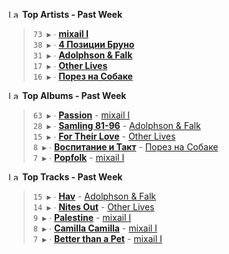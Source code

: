 <!--START_LASTFM_ARTISTS:{"period": "7day", "rows": 5}-->
<a href="https://last.fm" target="_blank"><img src="https://user-images.githubusercontent.com/17434202/215290617-e793598d-d7c9-428f-9975-156db1ba89cc.svg" alt="Last.fm Logo" width="18" height="13"/></a> **Top Artists - Past Week**

> `73 ▶️` ∙ **[mixail I](https://www.last.fm/music/mixail+I)**<br/>
> `38 ▶️` ∙ **[4 Позиции Бруно](https://www.last.fm/music/4+%D0%9F%D0%BE%D0%B7%D0%B8%D1%86%D0%B8%D0%B8+%D0%91%D1%80%D1%83%D0%BD%D0%BE)**<br/>
> `31 ▶️` ∙ **[Adolphson & Falk](https://www.last.fm/music/Adolphson+&+Falk)**<br/>
> `17 ▶️` ∙ **[Other Lives](https://www.last.fm/music/Other+Lives)**<br/>
> `16 ▶️` ∙ **[Порез на Собаке](https://www.last.fm/music/%D0%9F%D0%BE%D1%80%D0%B5%D0%B7+%D0%BD%D0%B0+%D0%A1%D0%BE%D0%B1%D0%B0%D0%BA%D0%B5)**<br/>
<!--END_LASTFM_ARTISTS-->

<!--START_LASTFM_ALBUMS:{"period": "7day", "rows": 5}-->
<a href="https://last.fm" target="_blank"><img src="https://user-images.githubusercontent.com/17434202/215290617-e793598d-d7c9-428f-9975-156db1ba89cc.svg" alt="Last.fm Logo" width="18" height="13"/></a> **Top Albums - Past Week**

> `63 ▶️` ∙ **[Passion](https://www.last.fm/music/mixail+I/Passion)** - [mixail I](https://www.last.fm/music/mixail+I)<br/>
> `28 ▶️` ∙ **[Samling 81-96](https://www.last.fm/music/Adolphson+&+Falk/Samling+81-96)** - [Adolphson & Falk](https://www.last.fm/music/Adolphson+&+Falk)<br/>
> `15 ▶️` ∙ **[For Their Love](https://www.last.fm/music/Other+Lives/For+Their+Love)** - [Other Lives](https://www.last.fm/music/Other+Lives)<br/>
> `8 ▶️` ∙ **[Воспитание и Такт](https://www.last.fm/music/%D0%9F%D0%BE%D1%80%D0%B5%D0%B7+%D0%BD%D0%B0+%D0%A1%D0%BE%D0%B1%D0%B0%D0%BA%D0%B5/%D0%92%D0%BE%D1%81%D0%BF%D0%B8%D1%82%D0%B0%D0%BD%D0%B8%D0%B5+%D0%B8+%D0%A2%D0%B0%D0%BA%D1%82)** - [Порез на Собаке](https://www.last.fm/music/%D0%9F%D0%BE%D1%80%D0%B5%D0%B7+%D0%BD%D0%B0+%D0%A1%D0%BE%D0%B1%D0%B0%D0%BA%D0%B5)<br/>
> `7 ▶️` ∙ **[Popfolk](https://www.last.fm/music/mixail+I/Popfolk)** - [mixail I](https://www.last.fm/music/mixail+I)<br/>
<!--END_LASTFM_ALBUMS-->

<!--START_LASTFM_TRACKS:{"period": "7day", "rows": 5}-->
<a href="https://last.fm" target="_blank"><img src="https://user-images.githubusercontent.com/17434202/215290617-e793598d-d7c9-428f-9975-156db1ba89cc.svg" alt="Last.fm Logo" width="18" height="13"/></a> **Top Tracks - Past Week**

> `15 ▶️` ∙ **[Hav](https://www.last.fm/music/Adolphson+&+Falk/_/Hav)** - [Adolphson & Falk](https://www.last.fm/music/Adolphson+&+Falk)<br/>
> `14 ▶️` ∙ **[Nites Out](https://www.last.fm/music/Other+Lives/_/Nites+Out)** - [Other Lives](https://www.last.fm/music/Other+Lives)<br/>
> `9 ▶️` ∙ **[Palestine](https://www.last.fm/music/mixail+I/_/Palestine)** - [mixail I](https://www.last.fm/music/mixail+I)<br/>
> `8 ▶️` ∙ **[Camilla Camilla](https://www.last.fm/music/mixail+I/_/Camilla+Camilla)** - [mixail I](https://www.last.fm/music/mixail+I)<br/>
> `7 ▶️` ∙ **[Better than a Pet](https://www.last.fm/music/mixail+I/_/Better+than+a+Pet)** - [mixail I](https://www.last.fm/music/mixail+I)<br/>
<!--END_LASTFM_TRACKS-->